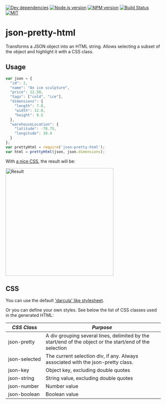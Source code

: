 [![Dev dependencies][dependencies-badge]][dependencies]
[![Node.js version][nodejs-badge]][nodejs]
[![NPM version][npm-badge]][npm]
[![Build Status][travis-badge]][travis-ci]
[![MIT][license-badge]][LICENSE]

# json-pretty-html

Transforms a JSON object into an HTML string. Allows selecting a subset of the object and highlight it with a CSS class.

## Usage

```js
var json = {
  "id": 2,
  "name": "An ice sculpture",
  "price": 12.50,
  "tags": ["cold", "ice"],
  "dimensions": {
    "length": 7.0,
    "width": 12.0,
    "height": 9.5
  },
  "warehouseLocation": {
    "latitude": -78.75,
    "longitude": 20.4
  }
};
var prettyHtml = require('json-pretty-html');
var html = prettyHtml(json, json.dimensions);
```

With [a nice CSS](https://github.com/amelki/json-pretty-html/blob/master/style.css), the result will be:


<img src="https://cdn.pbrd.co/images/GNTkTu9.png" alt="Result" width="350">

## CSS

You can use the default ['darcula' like stylesheet](https://github.com/amelki/json-pretty-html/blob/master/style.css).

Or you can define your own styles. See below the list of CSS classes used in the generated HTML:

*CSS Class*   | *Purpose*
--- | ---
<nobr>json-pretty</nobr> | A div grouping several lines, delimited by the start/end of the object or the start/end of the selection
<nobr>json-selected</nobr> | The current selection div, if any. Always associated with the json-pretty class.
<nobr>json-key</nobr> | Object key, excluding double quotes
<nobr>json-string</nobr> | String value, excluding double quotes
<nobr>json-number</nobr> | Number value
<nobr>json-boolean</nobr> | Boolean value


[dependencies-badge]: https://david-dm.org/amelki/json-pretty-html/dev-status.svg
[dependencies]: https://david-dm.org/amelki/json-pretty-html?type=dev
[nodejs-badge]: https://img.shields.io/badge/node->=%206.9-blue.svg
[nodejs]: https://nodejs.org/dist/latest-v6.x/docs/api/
[npm-badge]: https://img.shields.io/badge/npm->=%203.10.8-blue.svg
[npm]: https://docs.npmjs.com/
[travis-badge]: https://travis-ci.org/amelki/json-pretty-html.svg?branch=master
[travis-ci]: https://travis-ci.org/amelki/json-pretty-html
[license-badge]: https://img.shields.io/badge/license-MIT-blue.svg
[license]: https://github.com/amelki/json-pretty-html/blob/master/LICENSE
[prs-badge]: https://img.shields.io/badge/PRs-welcome-brightgreen.svg
[prs]: http://makeapullrequest.com
[donate-badge]: https://img.shields.io/badge/$-support-green.svg
[donate]: http://bit.ly/donate-js
[github-watch-badge]: https://img.shields.io/github/watchers/amelki/json-pretty-html.svg?style=social
[github-watch]: https://github.com/amelki/json-pretty-html/watchers
[github-star-badge]: https://img.shields.io/github/stars/amelki/json-pretty-html.svg?style=social
[github-star]: https://github.com/amelki/json-pretty-html/stargazers
[jest]: https://facebook.github.io/jest/
[tslint]: https://palantir.github.io/tslint/
